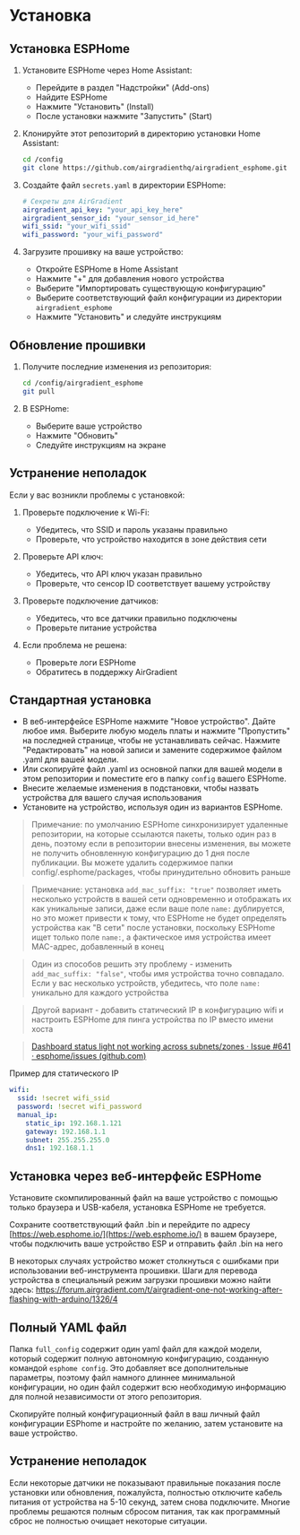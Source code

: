 # Установка

## Установка ESPHome

1. Установите ESPHome через Home Assistant:
   - Перейдите в раздел "Надстройки" (Add-ons)
   - Найдите ESPHome
   - Нажмите "Установить" (Install)
   - После установки нажмите "Запустить" (Start)

2. Клонируйте этот репозиторий в директорию установки Home Assistant:
   ```bash
   cd /config
   git clone https://github.com/airgradienthq/airgradient_esphome.git
   ```

3. Создайте файл `secrets.yaml` в директории ESPHome:
   ```yaml
   # Секреты для AirGradient
   airgradient_api_key: "your_api_key_here"
   airgradient_sensor_id: "your_sensor_id_here"
   wifi_ssid: "your_wifi_ssid"
   wifi_password: "your_wifi_password"
   ```

4. Загрузите прошивку на ваше устройство:
   - Откройте ESPHome в Home Assistant
   - Нажмите "+" для добавления нового устройства
   - Выберите "Импортировать существующую конфигурацию"
   - Выберите соответствующий файл конфигурации из директории `airgradient_esphome`
   - Нажмите "Установить" и следуйте инструкциям

## Обновление прошивки

1. Получите последние изменения из репозитория:
   ```bash
   cd /config/airgradient_esphome
   git pull
   ```

2. В ESPHome:
   - Выберите ваше устройство
   - Нажмите "Обновить"
   - Следуйте инструкциям на экране

## Устранение неполадок

Если у вас возникли проблемы с установкой:

1. Проверьте подключение к Wi-Fi:
   - Убедитесь, что SSID и пароль указаны правильно
   - Проверьте, что устройство находится в зоне действия сети

2. Проверьте API ключ:
   - Убедитесь, что API ключ указан правильно
   - Проверьте, что сенсор ID соответствует вашему устройству

3. Проверьте подключение датчиков:
   - Убедитесь, что все датчики правильно подключены
   - Проверьте питание устройства

4. Если проблема не решена:
   - Проверьте логи ESPHome
   - Обратитесь в поддержку AirGradient

## Стандартная установка

* В веб-интерфейсе ESPHome нажмите "Новое устройство". Дайте любое имя. Выберите любую модель платы и нажмите "Пропустить" на последней странице, чтобы не устанавливать сейчас. Нажмите "Редактировать" на новой записи и замените содержимое файлом .yaml для вашей модели.
* Или скопируйте файл .yaml из основной папки для вашей модели в этом репозитории и поместите его в папку `config` вашего ESPHome.
* Внесите желаемые изменения в подстановки, чтобы назвать устройства для вашего случая использования
* Установите на устройство, используя один из вариантов ESPHome.

> Примечание: по умолчанию ESPHome синхронизирует удаленные репозитории, на которые ссылаются пакеты, только один раз в день, поэтому если в репозитории внесены изменения, вы можете не получить обновленную конфигурацию до 1 дня после публикации. Вы можете удалить содержимое папки config/.esphome/packages, чтобы принудительно обновить раньше

> Примечание: установка `add_mac_suffix: "true"` позволяет иметь несколько устройств в вашей сети одновременно и отображать их как уникальные записи, даже если ваше поле `name:` дублируется, но это может привести к тому, что ESPHome не будет определять устройства как "В сети" после установки, поскольку ESPHome ищет только поле `name:`, а фактическое имя устройства имеет MAC-адрес, добавленный в конец

> Один из способов решить эту проблему - изменить `add_mac_suffix: "false"`, чтобы имя устройства точно совпадало. Если у вас несколько устройств, убедитесь, что поле `name:` уникально для каждого устройства

> Другой вариант - добавить статический IP в конфигурацию wifi и настроить ESPHome для пинга устройства по IP вместо имени хоста

> [Dashboard status light not working across subnets/zones · Issue #641 · esphome/issues (github.com)](https://github.com/esphome/issues/issues/641#issuecomment-534156628)

Пример для статического IP

```yaml
wifi:
  ssid: !secret wifi_ssid
  password: !secret wifi_password
  manual_ip:
    static_ip: 192.168.1.121
    gateway: 192.168.1.1
    subnet: 255.255.255.0
    dns1: 192.168.1.1
```

## Установка через веб-интерфейс ESPHome

Установите скомпилированный файл на ваше устройство с помощью только браузера и USB-кабеля, установка ESPHome не требуется.

Сохраните соответствующий файл .bin и перейдите по адресу [https://web.esphome.io/](https://web.esphome.io/) в вашем браузере, чтобы подключить ваше устройство ESP и отправить файл .bin на него

В некоторых случаях устройство может столкнуться с ошибками при использовании веб-инструмента прошивки. Шаги для перевода устройства в специальный режим загрузки прошивки можно найти здесь:
[https://forum.airgradient.com/t/airgradient-one-not-working-after-flashing-with-arduino/1326/4 ](https://forum.airgradient.com/t/airgradient-one-not-working-after-flashing-with-arduino/1326/4)

## Полный YAML файл

Папка `full_config` содержит один yaml файл для каждой модели, который содержит полную автономную конфигурацию, созданную командой `esphome config`. Это добавляет все дополнительные параметры, поэтому файл намного длиннее минимальной конфигурации, но один файл содержит всю необходимую информацию для полной независимости от этого репозитория.

Скопируйте полный конфигурационный файл в ваш личный файл конфигурации ESPhome и настройте по желанию, затем установите на ваше устройство.

## Устранение неполадок

Если некоторые датчики не показывают правильные показания после установки или обновления, пожалуйста, полностью отключите кабель питания от устройства на 5-10 секунд, затем снова подключите. Многие проблемы решаются полным сбросом питания, так как программный сброс не полностью очищает некоторые ситуации.

